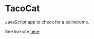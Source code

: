 # TacoCat

JavaScript app to check for a palindrome.

See live site [here](https://cerulean-cobbler-902e10.netlify.app/code.html)
